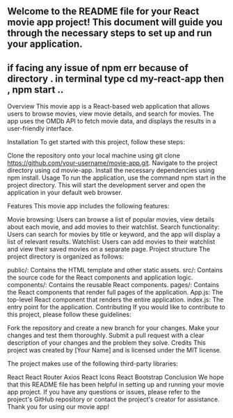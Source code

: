 Welcome to the README file for your React movie app project! This document will guide you through the necessary steps to set up and run your application.
--------------------------------------------------------------------------------------------------------------------------------------------------------------
if facing any issue of npm err because of directory .
in terminal type cd my-react-app
then , npm start ..
---------------------------------------------------------------------------------------------------------------------------------------------------------
Overview
This movie app is a React-based web application that allows users to browse movies, view movie details, and search for movies. The app uses the OMDb API to fetch movie data, and displays the results in a user-friendly interface.

Installation
To get started with this project, follow these steps:

Clone the repository onto your local machine using git clone https://github.com/your-username/movie-app.git.
Navigate to the project directory using cd movie-app.
Install the necessary dependencies using npm install.
Usage
To run the application, use the command npm start in the project directory. This will start the development server and open the application in your default web browser.

Features
This movie app includes the following features:

Movie browsing: Users can browse a list of popular movies, view details about each movie, and add movies to their watchlist.
Search functionality: Users can search for movies by title or keyword, and the app will display a list of relevant results.
Watchlist: Users can add movies to their watchlist and view their saved movies on a separate page.
Project structure
The project directory is organized as follows:

public/: Contains the HTML template and other static assets.
src/: Contains the source code for the React components and application logic.
components/: Contains the reusable React components.
pages/: Contains the React components that render full pages of the application.
App.js: The top-level React component that renders the entire application.
index.js: The entry point for the application.
Contributing
If you would like to contribute to this project, please follow these guidelines:

Fork the repository and create a new branch for your changes.
Make your changes and test them thoroughly.
Submit a pull request with a clear description of your changes and the problem they solve.
Credits
This project was created by [Your Name] and is licensed under the MIT license.

The project makes use of the following third-party libraries:

React
React Router
Axios
React Icons
React Bootstrap
Conclusion
We hope that this README file has been helpful in setting up and running your movie app project. If you have any questions or issues, please refer to the project's GitHub repository or contact the project's creator for assistance. Thank you for using our movie app!

